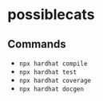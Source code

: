 # possiblecats

## Commands

- `npx hardhat compile`
- `npx hardhat test`
- `npx hardhat coverage`
- `npx hardhat docgen`
